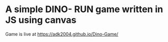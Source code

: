 # A simple DINO- RUN game written in JS using canvas
Game is live at <a> https://adk2004.github.io/Dino-Game/ </a> 
